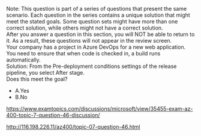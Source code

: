 Note: This question is part of a series of questions that present the same scenario. Each question in the series contains a unique solution that might meet the stated goals. Some question sets might have more than one correct solution, while others might not have a correct solution.<br/>After you answer a question in this section, you will NOT be able to return to it. As a result, these questions will not appear in the review screen.<br/>Your company has a project in Azure DevOps for a new web application.<br/>You need to ensure that when code is checked in, a build runs automatically.<br/>Solution: From the Pre-deployment conditions settings of the release pipeline, you select After stage.<br/>Does this meet the goal?<br/><ul><li class="multi-choice-item"><span class="multi-choice-letter" data-choice-letter="A">A.</span>Yes</li><li class="multi-choice-item correct-hidden"><span class="multi-choice-letter" data-choice-letter="B">B.</span>No</li></ul><p><a href="https://www.examtopics.com/discussions/microsoft/view/35455-exam-az-400-topic-7-question-46-discussion/">https://www.examtopics.com/discussions/microsoft/view/35455-exam-az-400-topic-7-question-46-discussion/</a></p><p><a href="http://116.198.226.11/az400/topic-07-question-46.html">http://116.198.226.11/az400/topic-07-question-46.html</a></p><script src="https://giscus.app/client.js"                    data-repo="azsamples/az204"                    data-repo-id="R_kgDOMRXzDQ"                    data-category="General"                    data-category-id="DIC_kwDOMRXzDc4Cgi27"                    data-mapping="pathname"                    data-strict="0"                    data-reactions-enabled="0"                    data-emit-metadata="0"                    data-input-position="bottom"                    data-theme="preferred_color_scheme"                    data-lang="en"                    crossorigin="anonymous"                    async>                    </script>